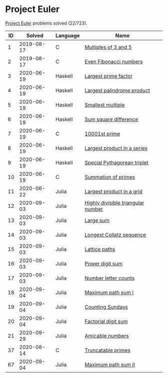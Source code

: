 <!-- SPDX-License-Identifier: X11 -->
# Project Euler

[Project Euler](https://projecteuler.net/) problems solved (22/723).

| ID  | Solved     | Language | Name
| --- | ---        | ---      | ---
| 1   | 2019-08-17 | C        | [Multiples of 3 and 5](https://projecteuler.net/problem=1)
| 2   | 2019-08-17 | C        | [Even Fibonacci numbers](https://projecteuler.net/problem=2)
| 3   | 2020-06-19 | Haskell  | [Largest prime factor](https://projecteuler.net/problem=3)
| 4   | 2020-06-19 | Haskell  | [Largest palindrome product](https://projecteuler.net/problem=4)
| 5   | 2020-06-19 | Haskell  | [Smallest multiple](https://projecteuler.net/problem=5)
| 6   | 2020-06-19 | Haskell  | [Sum square difference](https://projecteuler.net/problem=6)
| 7   | 2020-06-19 | C        | [10001st prime](https://projecteuler.net/problem=7)
| 8   | 2020-06-19 | Haskell  | [Largest product in a series](https://projecteuler.net/problem=8)
| 9   | 2020-06-19 | Haskell  | [Special Pythagorean triplet](https://projecteuler.net/problem=9)
| 10  | 2020-06-19 | C        | [Summation of primes](https://projecteuler.net/problem=10)
| 11  | 2020-06-22 | Julia    | [Largest product in a grid](https://projecteuler.net/problem=11)
| 12  | 2020-09-03 | Julia    | [Highly divisible triangular number](https://projecteuler.net/problem=12)
| 13  | 2020-09-03 | Julia    | [Large sum](https://projecteuler.net/problem=13)
| 14  | 2020-09-03 | Julia    | [Longest Collatz sequence](https://projecteuler.net/problem=14)
| 15  | 2020-09-03 | Julia    | [Lattice paths](https://projecteuler.net/problem=15)
| 16  | 2020-09-03 | Julia    | [Power digit sum](https://projecteuler.net/problem=16)
| 17  | 2020-09-03 | Julia    | [Number letter counts](https://projecteuler.net/problem=17)
| 18  | 2020-09-04 | Julia    | [Maximum path sum I](https://projecteuler.net/problem=18)
| 19  | 2020-09-04 | Julia    | [Counting Sundays](https://projecteuler.net/problem=19)
| 20  | 2020-09-04 | Julia    | [Factorial digit sum](https://projecteuler.net/problem=20)
| 21  | 2020-09-29 | Julia    | [Amicable numbers](https://projecteuler.net/problem=21)
| 37  | 2020-08-14 | C        | [Truncatable primes](https://projecteuler.net/problem=37)
| 67  | 2020-09-04 | Julia    | [Maximum path sum II](https://projecteuler.net/problem=67)
